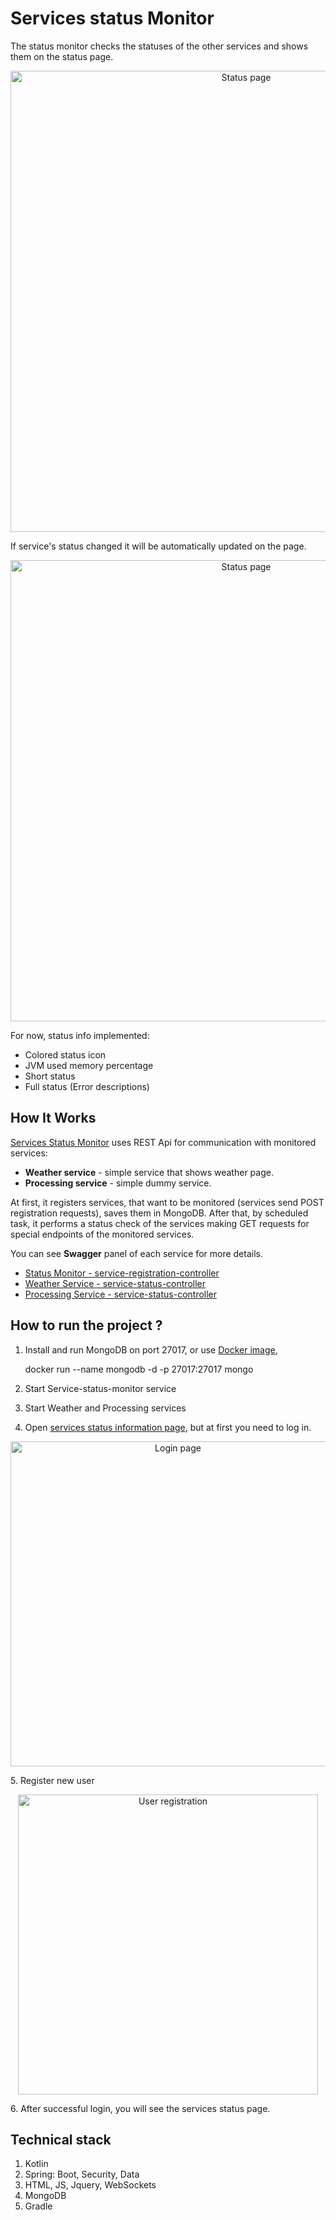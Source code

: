 # Services status Monitor

The status monitor checks the statuses of the other services and shows them on the status page.

<p align="center">
  <img src="https://user-images.githubusercontent.com/49530516/130776315-4f944c20-b61f-4ddc-88b4-ea289478b013.jpg" alt="Status page" width="738">
</p>
If service's status changed it will be automatically updated on the page.

<p align="center">
  <img src="https://user-images.githubusercontent.com/49530516/130958946-ea04ee2d-a8d9-43c9-a318-54f6da8bc839.jpg" alt="Status page" width="738">
</p>

For now, status info implemented:

* Colored status icon
* JVM used memory percentage
* Short status
* Full status (Error descriptions)

## How It Works

[Services Status Monitor](https://github.com/SergioViacheslaev/services-status-monitor/tree/master/services-status-monitor-service/src/main/kotlin/com/servicesmonitor/servicesstatusmonitorservice)
uses REST Api for communication with monitored services:

* **Weather service** - simple service that shows weather page.
* **Processing service** - simple dummy service.

At first, it registers services, that want to be monitored (services send POST registration requests), saves them in
MongoDB. After that, by scheduled task, it performs a status check of the services making GET requests for special
endpoints of the monitored services.

You can see **Swagger** panel of each service for more details.

* [Status Monitor - service-registration-controller](http://localhost:8080/swagger-ui/#/service-registration-controller)
* [Weather Service - service-status-controller ](http://localhost:8081/swagger-ui/#/service-status-controller)
* [Processing Service - service-status-controller ](http://localhost:8082/swagger-ui/#/service-status-controller)

## How to run the project ?

1. Install and run MongoDB on port 27017, or use [Docker image](https://hub.docker.com/_/mongo),

   docker run --name mongodb -d -p 27017:27017 mongo
2. Start Service-status-monitor service
3. Start Weather and Processing services
4. Open [services status information page](http://localhost:8080/services-monitor/services/status), but at first you
   need to log in.

<p align="center">
  <img src="https://user-images.githubusercontent.com/49530516/130956990-3e27ee7e-c732-4025-84ae-f0cbf5f182ad.jpg" alt="Login page" width="520">
</p>
5. Register new user
<p align="center">
  <img src="https://user-images.githubusercontent.com/49530516/130957582-a2094acd-2aba-46f9-87da-4326602047d0.jpg" alt="User registration" width="480">
</p>
6. After successful login, you will see the services status page.

## Technical stack

1. Kotlin
2. Spring: Boot, Security, Data
3. HTML, JS, Jquery, WebSockets
4. MongoDB
5. Gradle
